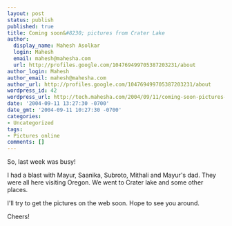 ```yaml
---
layout: post
status: publish
published: true
title: Coming soon&#8230; pictures from Crater Lake
author:
  display_name: Mahesh Asolkar
  login: Mahesh
  email: mahesh@mahesha.com
  url: http://profiles.google.com/104769499705387203231/about
author_login: Mahesh
author_email: mahesh@mahesha.com
author_url: http://profiles.google.com/104769499705387203231/about
wordpress_id: 42
wordpress_url: http://tech.mahesha.com/2004/09/11/coming-soon-pictures-from-crater-lake/
date: '2004-09-11 13:27:30 -0700'
date_gmt: '2004-09-11 10:27:30 -0700'
categories:
- Uncategorized
tags:
- Pictures online
comments: []
---
```

<p>So, last week was busy!</p>
<p>I had a blast with Mayur, Saanika, Subroto, Mithali and Mayur's dad. They were all here visiting Oregon. We went to Crater lake and some other places.</p>
<p>I'll try to get the pictures on the web soon. Hope to see you around.</p>
<p>Cheers!</p>
